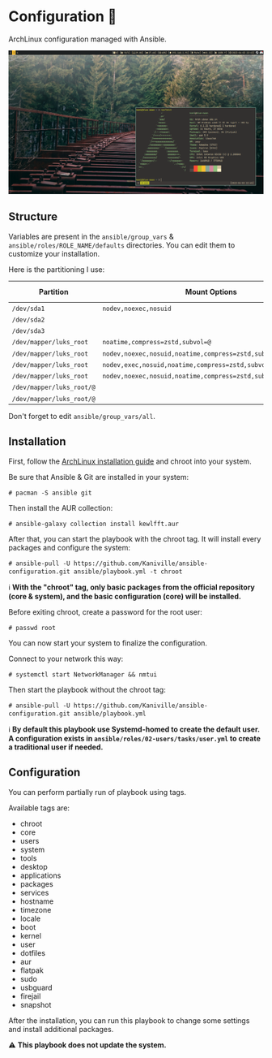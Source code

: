 # Configuration 🌸

ArchLinux configuration managed with Ansible.

![](src/screenshot-1.png)

## Structure

Variables are present in the `ansible/group_vars` & `ansible/roles/ROLE_NAME/defaults` directories. You can edit them to customize your installation.

Here is the partitioning I use:

| Partition                 | Mount Options                                                  | Filesystem | Mount Point   |
|---------------------------|----------------------------------------------------------------|------------|---------------|
| `/dev/sda1`               |`nodev,noexec,nosuid`                                           | vfat       | `/boot`       |
| `/dev/sda2`               |                                                                | swap       | none          |
| `/dev/sda3`               |                                                                | luks2      |               |
| `/dev/mapper/luks_root`   | `noatime,compress=zstd,subvol=@`                               | btrfs      | `/`           |
| `/dev/mapper/luks_root`   | `nodev,noexec,nosuid,noatime,compress=zstd,subvol=@.snapshots` | btrfs      | `/.snapshots` |
| `/dev/mapper/luks_root`   | `nodev,exec,nosuid,noatime,compress=zstd,subvol=@home`         | btrfs      | `/home`       |
| `/dev/mapper/luks_root`   | `nodev,noexec,nosuid,noatime,compress=zstd,subvol=@var_log`    | btrfs      | `/var/log`    |
| `/dev/mapper/luks_root/@` |                                                                | btrfs      | `/var/cache`  |
| `/dev/mapper/luks_root/@` |                                                                | btrfs      | `/var/tmp`    |

Don't forget to edit `ansible/group_vars/all`.

## Installation

First, follow the [ArchLinux installation guide](https://wiki.archlinux.org/title/Installation_guide) and chroot into your system.

Be sure that Ansible & Git are installed in your system:
```
# pacman -S ansible git
```

Then install the AUR collection:
```
# ansible-galaxy collection install kewlfft.aur
```

After that, you can start the playbook with the chroot tag. It will install every packages and configure the system:
```
# ansible-pull -U https://github.com/Kaniville/ansible-configuration.git ansible/playbook.yml -t chroot
```

ℹ️ **With the "chroot" tag, only basic packages from the official repository (core & system), and the basic configuration (core) will be installed.**

Before exiting chroot, create a password for the root user:
```
# passwd root
```

You can now start your system to finalize the configuration.

Connect to your network this way:
```
# systemctl start NetworkManager && nmtui
```

Then start the playbook without the chroot tag:
```
# ansible-pull -U https://github.com/Kaniville/ansible-configuration.git ansible/playbook.yml
```

ℹ️ **By default this playbook use Systemd-homed to create the default user.
A configuration exists in `ansible/roles/02-users/tasks/user.yml` to create a traditional user if needed.**

## Configuration

You can perform partially run of playbook using tags.

Available tags are:
- chroot
- core
- users
- system
- tools
- desktop
- applications
- packages
- services
- hostname
- timezone
- locale
- boot
- kernel
- user
- dotfiles
- aur
- flatpak
- sudo
- usbguard
- firejail
- snapshot

After the installation, you can run this playbook to change some settings and install additional packages.

⚠️ **This playbook does not update the system.**
